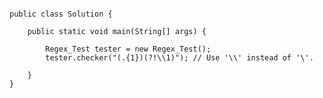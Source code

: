 <pre><code>
public class Solution {

    public static void main(String[] args) {

        Regex_Test tester = new Regex_Test();
        tester.checker("(.{1})(?!\\1)"); // Use '\\' instead of '\'.

    }
}
</code></pre>